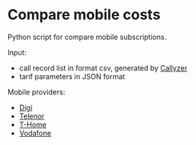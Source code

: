 # Compare mobile costs

Python script for compare mobile subscriptions. 

Input: 
 - call record list in format csv, generated by [Callyzer](https://play.google.com/store/apps/details?id=com.websoptimization.callyzerpro)
 - tarif parameters in JSON format

Mobile providers:
  - [Digi](https://digi.hu/mobil)
  - [Telenor](https://www.telenor.hu/tarifak)
  - [T-Home](https://www.telekom.hu/webshop/szolgaltatasok/mobil)
  - [Vodafone](https://www.vodafone.hu/mobil-szolgaltatasok)
